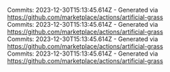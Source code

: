 Commits: 2023-12-30T15:13:45.614Z - Generated via https://github.com/marketplace/actions/artificial-grass
<br>
Commits: 2023-12-30T15:13:45.614Z - Generated via https://github.com/marketplace/actions/artificial-grass
<br>
Commits: 2023-12-30T15:13:45.614Z - Generated via https://github.com/marketplace/actions/artificial-grass
<br>
Commits: 2023-12-30T15:13:45.614Z - Generated via https://github.com/marketplace/actions/artificial-grass
<br>
